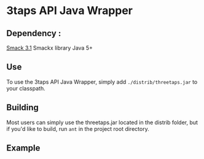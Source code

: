 # 3taps API Java Wrapper

## Dependency :

[Smack 3.1](http://www.igniterealtime.org/downloads/index.jsp)
Smackx library
Java 5+

## Use

To use the 3taps API Java Wrapper, simply add `./distrib/threetaps.jar` to your classpath.

## Building

Most users can simply use the threetaps.jar located in the distrib folder, but if you'd like to build, run `ant` in the project root directory.

## Example



